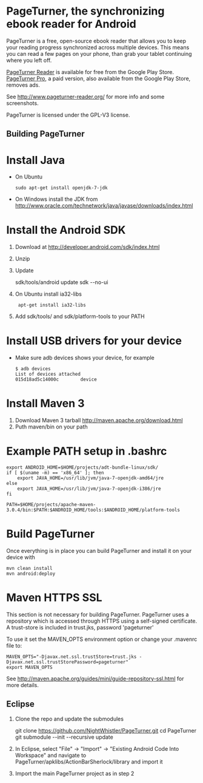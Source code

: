 PageTurner, the synchronizing ebook reader for Android
========================================================

PageTurner is a free, open-source ebook reader that allows you to keep your reading progress synchronized across multiple devices. This means you can read a few pages on your phone, than grab your tablet continuing where you left off.

[PageTurner Reader](https://play.google.com/store/apps/details?id=net.nightwhistler.pageturner.ads&feature=search_result#?t=W251bGwsMSwxLDEsIm5ldC5uaWdodHdoaXN0bGVyLnBhZ2V0dXJuZXIuYWRzIl0. "PageTurner available for free") is available for free from the Google Play Store. [PageTurner Pro](https://play.google.com/store/apps/details?id=net.nightwhistler.pageturner.pro&feature=more_from_developer#?t=W251bGwsMSwxLDEwMiwibmV0Lm5pZ2h0d2hpc3RsZXIucGFnZXR1cm5lci5wcm8iXQ. "PageTurner Pro paid removes ads"), a paid version, also available from the Google Play Store, removes ads.

See http://www.pageturner-reader.org/ for more info and some screenshots.

PageTurner is licensed under the GPL-V3 license.

Building PageTurner
-------------------

# Install Java
*   On Ubuntu

        sudo apt-get install openjdk-7-jdk
*   On Windows install the JDK from http://www.oracle.com/technetwork/java/javase/downloads/index.html

# Install the Android SDK 

1.   Download at http://developer.android.com/sdk/index.html
2.   Unzip
3.   Update 

        sdk/tools/android update sdk --no-ui
4. On Ubuntu install ia32-libs

        apt-get install ia32-libs
5. Add sdk/tools/ and sdk/platform-tools to your PATH

# Install USB drivers for your device

*   Make sure adb devices shows your device, for example

        $ adb devices
        List of devices attached 
        015d18ad5c14000c        device

# Install Maven 3

1. Download Maven 3 tarball http://maven.apache.org/download.html
2. Puth maven/bin on your path

# Example PATH setup in .bashrc

    export ANDROID_HOME=$HOME/projects/adt-bundle-linux/sdk/
    if [ $(uname -m) == 'x86_64' ]; then
        export JAVA_HOME=/usr/lib/jvm/java-7-openjdk-amd64/jre
    else
        export JAVA_HOME=/usr/lib/jvm/java-7-openjdk-i386/jre
    fi

    PATH=$HOME/projects/apache-maven-3.0.4/bin:$PATH:$ANDROID_HOME/tools:$ANDROID_HOME/platform-tools

# Build PageTurner
Once everything is in place you can build PageTurner and install it on your device with 

    mvn clean install
    mvn android:deploy

# Maven HTTPS SSL

This section is not necessary for building PageTurner. PageTurner uses a repository which is accessed through HTTPS using a self-signed certificate. 
A trust-store is included in trust.jks, password 'pageturner'

To use it set the MAVEN_OPTS environment option or change your .mavenrc file to:

    MAVEN_OPTS="-Djavax.net.ssl.trustStore=trust.jks -Djavax.net.ssl.trustStorePassword=pageturner"
    export MAVEN_OPTS

See http://maven.apache.org/guides/mini/guide-repository-ssl.html for more details.



Eclipse
-------

1.   Clone the repo and update the submodules

        git clone https://github.com/NightWhistler/PageTurner.git
        cd PageTurner
        git submodule --init --recursive update

2.   In Eclipse, select "File" -> "Import" -> "Existing Android Code Into Workspace" and
     navigate to PageTurner/apklibs/ActionBarSherlock/library and import it
3.   Import the main PageTurner project as in step 2
